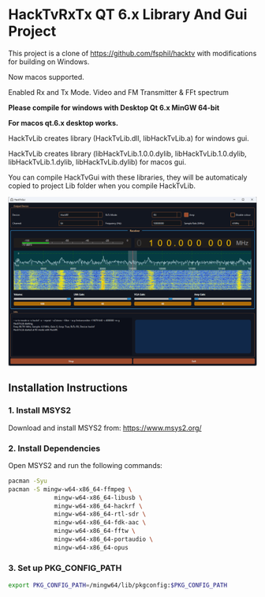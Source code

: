 # HackTvRxTx QT 6.x Library And Gui Project

This project is a clone of https://github.com/fsphil/hacktv with modifications for building on Windows. 

Now macos supported.

Enabled Rx and Tx Mode. Video and FM Transmitter & FFt spectrum

<b>Please compile for windows with Desktop Qt 6.x MinGW 64-bit

For macos qt.6.x desktop works.</b>

HackTvLib creates library (HackTvLib.dll, libHackTvLib.a) for windows gui.

HackTvLib creates library (libHackTvLib.1.0.0.dylib, libHackTvLib.1.0.dylib, libHackTvLib.1.dylib, libHackTvLib.dylib) for macos gui.

You can compile HackTvGui with these libraries, they will be automaticaly copied to project Lib folder when you compile HackTvLib.


![HackTvGui Screenshot](hacktvgui_screen.png)

## Installation Instructions

### 1. Install MSYS2

Download and install MSYS2 from: https://www.msys2.org/

### 2. Install Dependencies

Open MSYS2 and run the following commands:

```bash
pacman -Syu
pacman -S mingw-w64-x86_64-ffmpeg \
             mingw-w64-x86_64-libusb \
             mingw-w64-x86_64-hackrf \
             mingw-w64-x86_64-rtl-sdr \
             mingw-w64-x86_64-fdk-aac \
             mingw-w64-x86_64-fftw \
             mingw-w64-x86_64-portaudio \
             mingw-w64-x86_64-opus
```

### 3. Set up PKG_CONFIG_PATH

```bash
export PKG_CONFIG_PATH=/mingw64/lib/pkgconfig:$PKG_CONFIG_PATH
```
